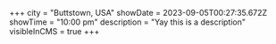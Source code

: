 +++
city = "Buttstown, USA"
showDate = 2023-09-05T00:27:35.672Z
showTime = "10:00 pm"
description = "Yay this is a description"
visibleInCMS = true
+++

